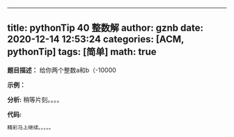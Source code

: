
---
title: pythonTip 40 整数解
author: gznb
date: 2020-12-14 12:53:24
categories: [ACM, pythonTip]
tags: [简单]
math: true
---

**题目描述：**
给你两个整数a和b（-10000

**示例：**


**分析:**
稍等片刻。。。。

**代码:**
```python
精彩马上继续。。。。。
```

